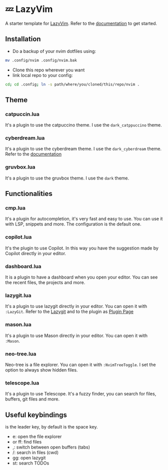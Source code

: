 # 💤 LazyVim

A starter template for [LazyVim](https://github.com/LazyVim/LazyVim).
Refer to the [documentation](https://lazyvim.github.io/installation) to get started.

## Installation
- Do a backup of your nvim dotfiles using: 
```Bash
mv .config/nvim .config/nvim.bak
```

- Clone this repo wherever you want
- link local repo to your config: 
```Bash
cd; cd .config; ln -s path/where/you/cloned/this/repo/nvim .
```

## Theme

### catpuccin.lua

It's a plugin to use the catpuccino theme. I use the `dark_catppuccino` theme.

### cyberdream.lua
It's a plugin to use the cyberdream theme. I use the `dark_cyberdream` theme.
Refer to the [documentation](https://github.com/scottmckendry/cyberdream.nvim)

### gruvbox.lua

It's a plugin to use the gruvbox theme. I use the `dark` theme.

## Functionalities

### cmp.lua

It's a plugin for autocompletion, it's very fast and easy to use. You can use it with LSP, snippets and more.
The configuration is the default one.

### copilot.lua

It's the plugin to use Copilot. In this way you have the suggestion made by Copilot directly in your editor.

### dashboard.lua

It is a plugin to have a dashboard when you open your editor. You can see the recent files, the projects and more.

### lazygit.lua

It's a plugin to use lazygit directly in your editor. You can open it with `:LazyGit`.
Refer to the [Lazygit](https://github.com/jesseduffield/lazygit) and to the plugin as [Plugin Page](https://github.com/kdheepak/lazygit.nvim)
### mason.lua

It's a plugin to use Mason directly in your editor. You can open it with `:Mason`.

### neo-tree.lua
Neo-tree is a file explorer. You can open it with `:NvimTreeToggle`. I set the option to always show hidden files. 

### telescope.lua

It's a plugin to use Telescope. It's a fuzzy finder, you can search for files, buffers, git files and more.

## Useful keybindings

<leader> is the leader key, by default is the space key.

- e: open the file explorer
- <space> or ff: find files
- ,: switch between open buffers (tabs)
- /: search in files (cwd)
- gg: open lazygit
- st: search TODOs
 

